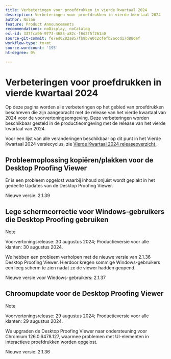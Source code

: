```yaml
---
title: Verbeteringen voor proefdrukken in vierde kwartaal 2024
description: Verbeteringen voor proefdrukken in vierde kwartaal 2024
author: Nolan
feature: Product Announcements
recommendations: noDisplay, noCatalog
exl-id: 337fca96-9773-4683-a82c-f6d2f5f261a0
source-git-commit: fe7ed0282a857fb8b7e0c2cfefb2accd17d88def
workflow-type: tm+mt
source-wordcount: '195'
ht-degree: 0%

---
```


# Verbeteringen voor proefdrukken in vierde kwartaal 2024

Op deze pagina worden alle verbeteringen op het gebied van proefdrukken beschreven die zijn aangebracht met de release van het vierde kwartaal van 2024 voor de voorvertoningsomgeving. Deze verbeteringen worden beschikbaar gesteld in de productieomgeving met de release van het vierde kwartaal van 2024.

Voor een lijst van alle veranderingen beschikbaar op dit punt in het Vierde Kwartaal 2024 versiecyclus, zie [&#x200B; Vierde Kwartaal 2024 releaseoverzicht &#x200B;](/help/quicksilver/product-announcements/product-releases/24-q4-release-activity/24-q4-release-overview.md).

## Probleemoplossing kopiëren/plakken voor de Desktop Proofing Viewer

Er is een probleem opgelost waarbij inhoud onjuist wordt geplakt in het gedeelte Updates van de Desktop Proofing Viewer.

Nieuwe versie: 2.1.39

## Lege schermcorrectie voor Windows-gebruikers die Desktop Proofing gebruiken

>[!NOTE]
>
>Voorvertoningsrelease: 30 augustus 2024; Productieversie voor alle klanten: 30 augustus 2024.

We hebben een probleem verholpen met de nieuwe versie van 2.1.36 Desktop Proofing Viewer. Hierdoor kregen sommige Windows-gebruikers een leeg scherm te zien nadat ze de viewer hadden geopend.

Nieuwe versie voor Windows-gebruikers: 2.1.37


## Chroomupdate voor de Desktop Proofing Viewer

>[!NOTE]
>
>Voorvertoningsrelease: 29 augustus 2024; Productieversie voor alle klanten: 29 augustus 2024.

We upgraden de Desktop Proofing Viewer naar ondersteuning voor Chromium 126.0.6478.127, waarmee problemen met UI-elementen in interactieve proefdrukken worden opgelost.

Nieuwe versie: 2.1.36
